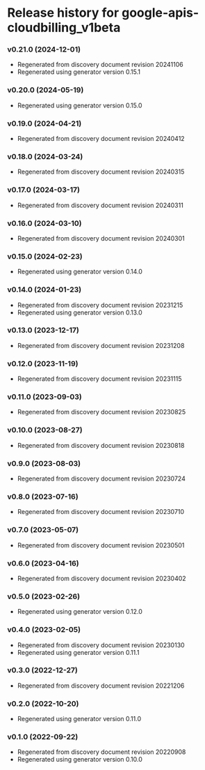 # Release history for google-apis-cloudbilling_v1beta

### v0.21.0 (2024-12-01)

* Regenerated from discovery document revision 20241106
* Regenerated using generator version 0.15.1

### v0.20.0 (2024-05-19)

* Regenerated using generator version 0.15.0

### v0.19.0 (2024-04-21)

* Regenerated from discovery document revision 20240412

### v0.18.0 (2024-03-24)

* Regenerated from discovery document revision 20240315

### v0.17.0 (2024-03-17)

* Regenerated from discovery document revision 20240311

### v0.16.0 (2024-03-10)

* Regenerated from discovery document revision 20240301

### v0.15.0 (2024-02-23)

* Regenerated using generator version 0.14.0

### v0.14.0 (2024-01-23)

* Regenerated from discovery document revision 20231215
* Regenerated using generator version 0.13.0

### v0.13.0 (2023-12-17)

* Regenerated from discovery document revision 20231208

### v0.12.0 (2023-11-19)

* Regenerated from discovery document revision 20231115

### v0.11.0 (2023-09-03)

* Regenerated from discovery document revision 20230825

### v0.10.0 (2023-08-27)

* Regenerated from discovery document revision 20230818

### v0.9.0 (2023-08-03)

* Regenerated from discovery document revision 20230724

### v0.8.0 (2023-07-16)

* Regenerated from discovery document revision 20230710

### v0.7.0 (2023-05-07)

* Regenerated from discovery document revision 20230501

### v0.6.0 (2023-04-16)

* Regenerated from discovery document revision 20230402

### v0.5.0 (2023-02-26)

* Regenerated using generator version 0.12.0

### v0.4.0 (2023-02-05)

* Regenerated from discovery document revision 20230130
* Regenerated using generator version 0.11.1

### v0.3.0 (2022-12-27)

* Regenerated from discovery document revision 20221206

### v0.2.0 (2022-10-20)

* Regenerated using generator version 0.11.0

### v0.1.0 (2022-09-22)

* Regenerated from discovery document revision 20220908
* Regenerated using generator version 0.10.0

